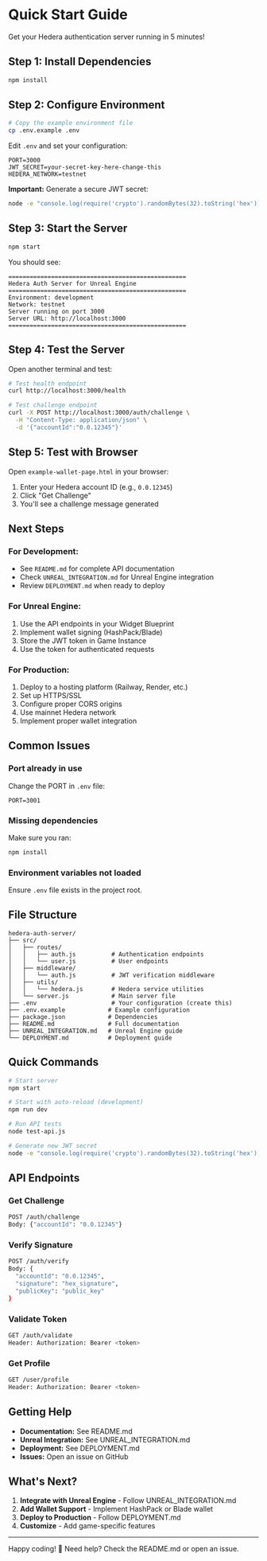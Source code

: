 # Quick Start Guide

Get your Hedera authentication server running in 5 minutes!

## Step 1: Install Dependencies

```bash
npm install
```

## Step 2: Configure Environment

```bash
# Copy the example environment file
cp .env.example .env
```

Edit `.env` and set your configuration:
```env
PORT=3000
JWT_SECRET=your-secret-key-here-change-this
HEDERA_NETWORK=testnet
```

**Important:** Generate a secure JWT secret:
```bash
node -e "console.log(require('crypto').randomBytes(32).toString('hex'))"
```

## Step 3: Start the Server

```bash
npm start
```

You should see:
```
==================================================
Hedera Auth Server for Unreal Engine
==================================================
Environment: development
Network: testnet
Server running on port 3000
Server URL: http://localhost:3000
==================================================
```

## Step 4: Test the Server

Open another terminal and test:

```bash
# Test health endpoint
curl http://localhost:3000/health

# Test challenge endpoint
curl -X POST http://localhost:3000/auth/challenge \
  -H "Content-Type: application/json" \
  -d '{"accountId":"0.0.12345"}'
```

## Step 5: Test with Browser

Open `example-wallet-page.html` in your browser:

1. Enter your Hedera account ID (e.g., `0.0.12345`)
2. Click "Get Challenge"
3. You'll see a challenge message generated

## Next Steps

### For Development:
- See `README.md` for complete API documentation
- Check `UNREAL_INTEGRATION.md` for Unreal Engine integration
- Review `DEPLOYMENT.md` when ready to deploy

### For Unreal Engine:
1. Use the API endpoints in your Widget Blueprint
2. Implement wallet signing (HashPack/Blade)
3. Store the JWT token in Game Instance
4. Use the token for authenticated requests

### For Production:
1. Deploy to a hosting platform (Railway, Render, etc.)
2. Set up HTTPS/SSL
3. Configure proper CORS origins
4. Use mainnet Hedera network
5. Implement proper wallet integration

## Common Issues

### Port already in use
Change the PORT in `.env` file:
```env
PORT=3001
```

### Missing dependencies
Make sure you ran:
```bash
npm install
```

### Environment variables not loaded
Ensure `.env` file exists in the project root.

## File Structure

```
hedera-auth-server/
├── src/
│   ├── routes/
│   │   ├── auth.js          # Authentication endpoints
│   │   └── user.js          # User endpoints
│   ├── middleware/
│   │   └── auth.js          # JWT verification middleware
│   ├── utils/
│   │   └── hedera.js        # Hedera service utilities
│   └── server.js            # Main server file
├── .env                     # Your configuration (create this)
├── .env.example            # Example configuration
├── package.json            # Dependencies
├── README.md               # Full documentation
├── UNREAL_INTEGRATION.md   # Unreal Engine guide
└── DEPLOYMENT.md           # Deployment guide
```

## Quick Commands

```bash
# Start server
npm start

# Start with auto-reload (development)
npm run dev

# Run API tests
node test-api.js

# Generate new JWT secret
node -e "console.log(require('crypto').randomBytes(32).toString('hex'))"
```

## API Endpoints

### Get Challenge
```bash
POST /auth/challenge
Body: {"accountId": "0.0.12345"}
```

### Verify Signature
```bash
POST /auth/verify
Body: {
  "accountId": "0.0.12345",
  "signature": "hex_signature",
  "publicKey": "public_key"
}
```

### Validate Token
```bash
GET /auth/validate
Header: Authorization: Bearer <token>
```

### Get Profile
```bash
GET /user/profile
Header: Authorization: Bearer <token>
```

## Getting Help

- **Documentation:** See README.md
- **Unreal Integration:** See UNREAL_INTEGRATION.md
- **Deployment:** See DEPLOYMENT.md
- **Issues:** Open an issue on GitHub

## What's Next?

1. **Integrate with Unreal Engine** - Follow UNREAL_INTEGRATION.md
2. **Add Wallet Support** - Implement HashPack or Blade wallet
3. **Deploy to Production** - Follow DEPLOYMENT.md
4. **Customize** - Add game-specific features

---

Happy coding! 🚀 Need help? Check the README.md or open an issue.
